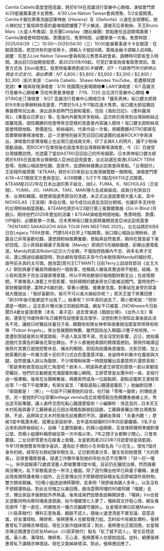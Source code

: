 Camila Cabello首度登陸高雄，將於8/14在高雄流行音樂中心開唱，演唱會門票4/29星展萬事達卡友預售、4/30 Live Nation Taiwan會員預售、5/2全面開賣。Camila卡蜜拉靠著洗腦冠軍神曲《Havana》及《Señorita》火速在全球爆紅，她火辣的拉丁風情與性感的靈魂唱腔擄獲了不少樂迷，還被天后泰勒絲、天王Bruno Mars（火星人布魯諾）及天團Coldplay（酷玩樂團）欽點擔任巡迴開場嘉賓！Camila演唱會時間地點、票價座位、售票時間、必聽歌單一次看。售票時間：2025/04/29（二）10:00～2025/04/30（三）10:00星展萬事達卡卡友驗證：在驗證頁面，若您持有的是信用卡，請輸入卡號前6碼，簽帳金融卡請輸入前8碼。提醒：先登入Live Nation Taiwan會員和拓元售票系統會員，跳轉時可節省登入時間。演出前5日始開放取票，故2025/08/09起，可至訂單查詢查看取票資訊。取票方式為【ibon取票】，取票時每筆將酌收$30手續費，於7-11超商門市付款時以現金方式支付。演出票價：NT$ 4,800 / $3,800 / $3,600 / $3,300 / $2,800 / $2,300（影片來源：Camila Cabello、Shawn Mendes YouTube，若遭移除請見諒）● 槍與玫瑰演唱會：5/10 桃園陽光劇場開唱● LANY演唱會：6/1 高雄流行音樂中心開唱● 莎拉布萊曼演唱會：7/19、7/20 台北流行音樂中心開唱 ● STING史汀演唱會：9/27 高雄流行音樂中心開唱日本「鹽系男神」坂口健太郎將於6/6來台舉辦粉絲見面會，門票於5/4上午11點在遠大售票。坂口健太郎從雜誌專屬模特兒出身，演出過多部熱門日劇和電影，包括《海街日記》、《產科醫鴻鳥》、《東基白日夢女》等，在海內外都有許多粉絲，這次終於將來到台灣與粉絲近距離見面，個性靦腆的他會帶來怎麼樣的見面會內容讓人期待！坂口健太郎粉絲見面會時間地點、票價座位、粉絲福利、代表作品一次看。南韓團體ASTRO即將在首爾舉辦專場演唱會，這一次更特別破天荒召回已經退團的成員ROCKY參與演出，演唱會的宣傳海報上也出現已逝成員文彬，印了全員6人的照片，讓不少粉絲感動淚崩。而ROCKY在單飛後也首度來到台灣舉辦專場演唱會，今（2）日接受台灣媒體訪問，也透露了當初ASTRO召回自己的所有細節。日本男神坂口健太郎將於6月6日首度來台舉辦個人亞洲巡迴見面會，台北站選在南港LEGACY TERA登場，他開心喊話想吃麵、逛夜市，並請粉絲推薦必訪美食與景點。「台灣囡仔」王奕翔所屬男團「&TEAM」將於6/20來到台北南港展覽館一館開唱，演唱會門票4/18~4/21開放官方會員登記、4/28預購；5/2下午3點在KKTIX正式開賣。&TEAM是2022年在日本出道的男子組合，由EJ、FUMA、K、NICHOLAS（王奕翔）、YUMA、JO、HARUA、TAKI、MAKI等九名成員組成，成員分別來自日本、台灣和韓國，經歷兩個選秀節目的洗禮，未正式出道就累積大量人氣，其中NICHOLAS（王奕翔）來自台灣，如今成功出道並且回台開唱，也讓許多支持他的台灣粉絲相當感動。&TEAM也將於4/23發行第三張實體單曲《Go in Blind (月狼)》，期待他們2025年更加的活躍！&TEAM演唱會時間地點、售票時間、票價、VIP福利、必聽歌單一次看。日本男神坂口健太郎將展開首度亞洲巡迴見面會「KENTARO SAKAGUCHI ASIA TOUR FAN MEETING 2025」，台北站將於6月6日在Legacy TERA登場，門票5月4日早上11點開賣。坂口開心喊話台灣粉絲，透露自己非常喜歡吃麵，還想請粉絲推薦餐廳、景點與自然風景，期待在寶島留下美好回憶。汪小菲與新婚妻子馬筱梅（Mandy）即將於5月補辦婚禮，卻爆出連環風波。Mandy的前夫Robert近日火力全開，不僅指控她婚內不忠、與多名男子交往，還公開過往婚姻證明，對此網有發現前夫至今仍未刪除與Mandy的婚紗照，直呼前夫真的太可憐。趙浩雲[周刊王CTWANT] 日前Terry上談話性節目《女王大人》聊到與妻子羅美玲婚後的一個故事，他稱兩人婚後其實過得不輕鬆，結婚、生小孩和買房子完全沒跟家裡拿錢，所以平時他都很仔細規劃財務支出；在疫情期間，不單單兩人演藝工作受影響，他斜槓開的健身房也只能被迫關門。當時他們一家財務變得更...當時才6歲的她，穿著小禮服、握著麥克風，對著站在身旁的郭富城大聲說出：「我好喜歡你，我可不可以長大嫁給你呢？」郭天王當下笑著回應：「妳30年後可能都認不出我了。」結果呢？30年真的過去了，楊小黎笑說：「但你還是一樣帥。」這支影片曝光後立刻掀起熱議，網友不只被童...[NOWnews今日新聞]54歲女星唐德惠（本名：黃子芸）過去曾演過《戲說台灣》、《出外人生》等劇，還曾在16歲時與1名已婚男性談戀愛並且懷孕，沒想到男方得知此事後就此消失不見，讓她只好獨自扶養兒子長...韓籍啦啦隊女神李珠珢重磅加盟富邦悍將啦啦隊「Fubon Angels」，來台發展圈粉無數，雖然因為加入韓國LG雙子啦啦隊，一度遭到質疑是將台灣當跳板，不過人氣反增不減，完全沒受到影響，近日，她拍攝遊戲代言廣告的幕後花絮也釋出，不少人都被她素顏的模樣震撼到。蔡佩伶報導這張照片其實只是她短暫休息、補水的瞬間，卻因為拍攝角度偏低、光影交錯，加上她穿著的是一件層次感十足的平口式白色蓬蓬感洋裝，坐姿時布料集中在腹部與大腿，自然會讓人誤以為變胖，不少現場粉絲第一時間就曬出高畫質照片還原真相：「那是黑粉故意拍出死亡角度吧？她本人...明道與老婆王婷萱的感情一直以來都倍受矚目，他們的互動總是充滿甜蜜和暖心瞬間。王婷萱曾是女團中的一員，並發行過一張專輯，後來在女團解散後，興趣索然成為一位甜點師，甜點店蜜斯王更經常出現「一個下午就爆單」有朋友留言：「重點是點心麵還是腹肌？」她幽默回應：「兩個都是！（笑）」一句話不只展現她的自信，也打破「零嘴＝變胖」的傳統迷思。另一套她則PO出穿著bottega veneta高岔皮裙搭配白色顯腰身曲線上衣，秀出逆天鉛筆腿，讓人直呼怎麼吃點心麵還更瘦啦！小編解析：孫芸芸的...日本天王木村拓哉與妻子工藤靜香近日因台灣鳳梨酥掀起話題，工藤靜香曬出1款台灣鳳梨酥，不過，品牌與丈夫木村拓哉先前推薦的不同，讓網友笑喊：「夫妻內戰！」廖峻3度中風還未癒，就爆出家庭紛爭，去年底和結婚約50年的前妻離婚，3名子女近來則與廖峻經紀人、自稱「主要照顧者」的楊小姐開撕，互發律師聲明準備對簿公堂。而楊小姐爆料稱廖峻從第一次中風以來，7年之間子女都鮮少關心，只會來要錢，二女兒廖雪菱也在臉書上發聲。女星劉雨柔2023年7月認愛球星胡凱翔，今年1月無預警宣布懷孕喜訊，還為肚子裡的小生命取名為「小花生」，懷有7個月身孕的她，經常在社群紀錄孕期生活，近日劉雨柔分享，醫生告知她寶寶「大的誇張」，且很會攝取營養，就連工作夥伴看到她的孕肚也忍不住驚呼：「好～巨～喔～」。宋亭誼報導72歲資深藝人廖峻驚傳3度中風，目前仍在醫院治療，然而隨著病況曝光，私下家務風波也一併浮上檯面。除了週刊爆出他早已與妻子離婚，身邊出現長期照護者楊小姐外，近日更傳出兒子廖錦德控訴楊女私扣廖峻證件與財物，雙方關係緊繃。1日楊小姐透過律師聲明，並表明「視廖峻為親人多年」，以及沒有不想歸還物品，對此女兒嗤之以鼻回應。趙浩雲蔡阿嘎的90歲阿嬤「嘎嬤」去世，爆出家庭矛盾掀起外界熱議，後來成員們促膝長談解開誤會，「嘎妹」Iris也發文道歉同時向蔡阿嘎表達感謝，如今嘎嬤頭七入夢了，嘎妹寫文抒發心情，網友看完直呼「愛一直在，阿嬤換另一種方式繼續守護妳」。女星楊丞琳日前被Makiyo（川島茉樹代）爆料忘恩負義、翻臉不認人，隨後火速澄清是不實言論、惡意造謠，好友潘瑋柏、陳妍希、張棋惠等人也都發聲力挺。怎料如今有網友爆料，張棋惠曾私下說楊丞琳壞話，現在又裝作姐妹情深；對此，張棋惠也正面回應。女星楊丞琳近期遭昔日好友Makiyo（川島茉樹代）點名「紅了就不認人」，發文反控造謠，黃小柔、潘瑋柏、陳妍希、王心凌、張棋惠等人也替她說話。豈料，網爆張棋惠曾私下講楊丞琳壞話，現在又裝姊妹情深。對此，張棋惠回應了。